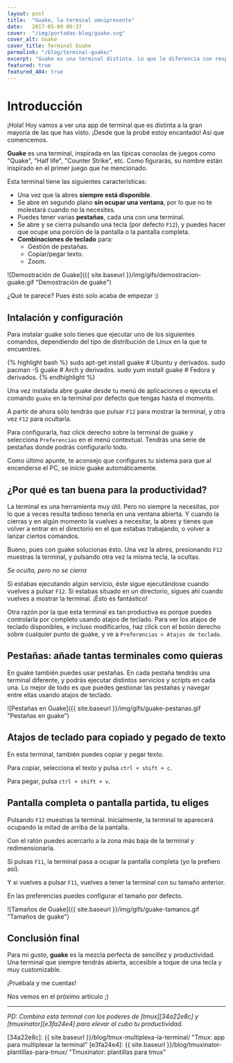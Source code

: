 ```yaml
---
layout: post
title:  "Guake, la terminal omnipresente"
date:   2017-05-09 06:37
cover:  "/img/portadas-blog/guake.svg"
cover_alt: Guake
cover_title: Terminal Guake
permalink: "/blog/terminal-guake/"
excerpt: "Guake es una terminal distinta. Lo que le diferencia con respecto a otras terminales es que nunca se cierra, y siempre se encontrará disponible en un segundo plano para poder utilizarla. Lee este artículo para descubrir por qué es tan buena para la productividad"
featured: true
featured_404: true
---
```


# Introducción

¡Hola! Hoy vamos a ver una app de terminal que es distinta a la gran mayoría de las que has visto. ¡Desde que la probé estoy encantado! Así que comencemos.

**Guake** es una terminal, inspirada en las típicas consolas de juegos como "Quake", "Half life", "Counter Strike", etc. Como figurarás, su nombre están inspirado en el primer juego que he mencionado.

Esta terminal tiene las siguientes características:

- Una vez que la abres **siempre está disponible**.
- Se abre en segundo plano **sin ocupar una ventana**, por lo que no te molestará cuando no la necesites.
- Puedes tener varias **pestañas**, cada una con una terminal.
- Se abre y se cierra pulsando una tecla (por defecto `F12`), y puedes hacer que ocupe una porción de la pantalla o la pantalla completa.
- **Combinaciones de teclado** para:
  - Gestión de pestañas.
  - Copiar/pegar texto.
  - Zoom.

![Demostración de Guake]({{ site.baseurl }}/img/gifs/demostracion-guake.gif  "Demostración de guake")

¿Qué te parece? Pues ésto solo acaba de empezar :)

## Intalación y configuración

Para instalar guake solo tienes que ejecutar uno de los siguientes comandos, dependiendo del tipo de distribución de Linux en la que te encuentres.

{% highlight bash %}
  sudo apt-get install guake  # Ubuntu y derivados.
  sudo pacman -S guake        # Arch y derivados.
  sudo yum install guake      # Fedora y derivados.
{% endhighlight %}

Una vez instalada abre guake desde tu menú de aplicaciones o ejecuta el comando `guake` en la terminal por defecto que tengas hasta el momento.

A partir de ahora sólo tendrás que pulsar `F12` para mostrar la terminal, y otra vez `F12` para ocultarla.

Para configurarla, haz click derecho sobre la terminal de guake y selecciona `Preferencias` en el menú contextual. Tendrás una serie de pestañas donde podrás configurarlo todo.

Como último apunte, te aconsejo que configures tu sistema para que al encenderse el PC, se inicie guake automáticamente.

## ¿Por qué es tan buena para la productividad?

La terminal es una herramienta muy útil. Pero no siempre la necesitas, por lo que a veces resulta tedioso tenerla en una ventana abierta. Y cuando la cierras y en algún momento la vuelves a necesitar, la abres y tienes que volver a entrar en el directorio en el que estabas trabajando, o volver a lanzar ciertos comandos.

Bueno, pues con guake solucionas ésto. Una vez la abres, presionando `F12` muestras la terminal, y pulsando otra vez la misma tecla, la ocultas.

_Se oculta, pero no se cierra_

Si estabas ejecutando algún servicio, éste sigue ejecutándose cuando vuelves a pulsar `F12`. Si estabas situado en un directorio, sigues ahí cuando vuelves a mostrar la terminal. ¡Ésto es fantástico!

Otra razón por la que esta terminal es tan productiva es porque puedes controlarla por completo usando atajos de teclado. Para ver los atajos de teclado disponibles, e incluso modificarlos, haz click con el botón derecho sobre cualquier punto de guake, y ve a `Preferencias > Atajos de teclado`.

## Pestañas: añade tantas terminales como quieras

En guake también puedes usar pestañas. En cada pestaña tendrás una terminal diferente, y podrás ejecutar distintos servicios y scripts en cada una. Lo mejor de todo es que puedes gestionar las pestañas y navegar entre ellas usando atajos de teclado.

![Pestañas en Guake]({{ site.baseurl }}/img/gifs/guake-pestanas.gif  "Pestañas en guake")

## Atajos de teclado para copiado y pegado de texto

En esta terminal, también puedes copiar y pegar texto.

Para copiar, selecciona el texto y pulsa `ctrl + shift + c`.

Para pegar, pulsa `ctrl + shift + v`.

## Pantalla completa o pantalla partida, tu eliges

Pulsando `F12` muestras la terminal. Inicialmente, la terminal te aparecerá ocupando la mitad de arriba de la pantalla.

Con el ratón puedes acercarlo a la zona más baja de la terminal y redimensionarla.

Si pulsas `F11`, la terminal pasa a ocupar la pantalla completa (yo la prefiero así).

Y si vuelves a pulsar `F11`, vuelves a tener la terminal con su tamaño anterior.

En las preferencias puedes configurar el tamaño por defecto.

![Tamaños de Guake]({{ site.baseurl }}/img/gifs/guake-tamanos.gif  "Tamaños de guake")

## Conclusión final

Para mi gusto, **guake** es la mezcla perfecta de sencillez y productividad. Una terminal que siempre tendrás abierta, accesible a toque de una tecla y muy customizable.

¡Pruébala y me cuentas!

Nos vemos en el próximo artículo ;)

---

_PD: Combina esta termnal con los poderes de [tmux][34a22e8c] y [tmuxinator][e3fa24e4] para elevar al cubo tu productividad._

  [34a22e8c]: {{ site.baseurl }}/blog/tmux-multiplexa-la-terminal/ "Tmux: app para multiplexar la terminal"
  [e3fa24e4]: {{ site.baseurl }}/blog/tmuxinator-plantillas-para-tmux/ "Tmuxinator: plantillas para tmux"
